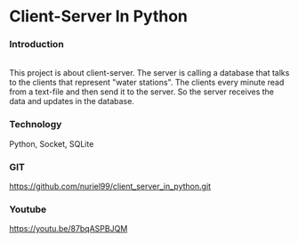 # Client-Server In Python
### Introduction
<br>
This project is about client-server.
The server is calling a database that talks to the clients that represent "water stations".
The clients every minute read from a text-file and then send it to the server.
So the server receives the data and updates in the database.
<br>

### Technology 
Python, Socket, SQLite

### GIT
https://github.com/nuriel99/client_server_in_python.git

### Youtube
https://youtu.be/87bqASPBJQM

<br>
